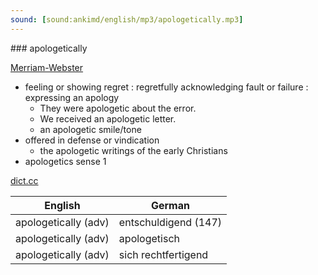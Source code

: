 ```yaml
---
sound: [sound:ankimd/english/mp3/apologetically.mp3]
---
```


\### apologetically

[Merriam-Webster](https://www.merriam-webster.com/dictionary/apologetically)

- feeling or showing regret : regretfully acknowledging fault or failure : expressing an apology
    - They were apologetic about the error.
    - We received an apologetic letter.
    - an apologetic smile/tone
- offered in defense or vindication
    - the apologetic writings of the early Christians
- apologetics sense 1

[dict.cc](https://www.dict.cc/apologetically)

| English        | German       |
| -------------- | ------------ |
| apologetically (adv) | entschuldigend (147) |
| apologetically (adv) | apologetisch |
| apologetically (adv) | sich rechtfertigend |
